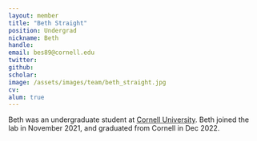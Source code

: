 ```yaml
---
layout: member
title: "Beth Straight"
position: Undergrad
nickname: Beth
handle: 
email: bes89@cornell.edu 
twitter: 
github: 
scholar: 
image: /assets/images/team/beth_straight.jpg
cv: 
alum: true
---
```

Beth was an undergraduate student at [Cornell University]. Beth joined the lab in November 2021, and graduated from Cornell in Dec 2022. 

[Cornell University]: https://www.cornell.edu/
